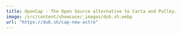 ```yaml
---
title: OpenCap - The Open Source alternative to Carta and Pulley.
image: /src/content/showcase/_images/dub.sh.webp
url: "https://dub.sh/cap-new-astro"
---
```

